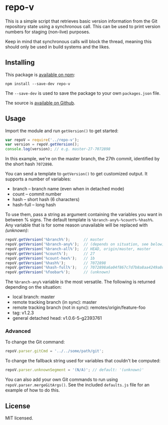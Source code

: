 repo-v
======

This is a simple script that retrieves basic version information from
the Git repository state using a synchronous call. This can be used to
print version numbers for staging (non-live) purposes.

Keep in mind that synchronous calls will block the thread, meaning this
should only be used in build systems and the likes.


Installing
----------

This package is [available on npm](https://www.npmjs.com/package/repo-v):

    npm install --save-dev repo-v

The `--save-dev` is used to save the package to your own `packages.json` file.

The source is [available on Github](https://github.com/msikma/repo-v).


Usage
-----

Import the module and run `getVersion()` to get started:

```javascript
var repoV = require('../repo-v');
var version = repoV.getVersion();
console.log(version); // e.g. master-27-7072898
```

In this example, we're on the master branch, the 27th commit, identified
by the short hash `7072898`.

You can send a template to `getVersion()` to get customized output. It
supports a number of variables:

* branch – branch name (even when in detached mode)
* count – commit number
* hash – short hash (6 characters)
* hash-full – long hash

To use them, pass a string as argument containing the variables you want
in between % signs. The default template is `%branch-any%-%count%-%hash%`.
Any variable that is for some reason unavailable will be replaced with
*(unknown)*:

```javascript
repoV.getVersion('%branch%');      // master
repoV.getVersion('%branch-any%');  // (depends on situation, see below)
repoV.getVersion('%branch-all%');  // HEAD, origin/master, master
repoV.getVersion('%count%');       // 27
repoV.getVersion('%count-hex%');   // 1b
repoV.getVersion('%hash%');        // 7072898
repoV.getVersion('%hash-full%');   // 7072898a6a04f867c7d7b8a8aa4249a8d408bc0a
repoV.getVersion('%foobar%');      // (unknown)
```

The `%branch-any%` variable is the most versatile. The following is returned
depending on the situation:

* local branch: master
* remote tracking branch (in sync): master
* remote tracking branch (not in sync): remotes/origin/feature-foo
* tag: v1.2.3
* general detached head: v1.0.6-5-g2393761

### Advanced

To change the Git command:

```javascript
repoV.parser.gitCmd = '../../some/path/git';
```

To change the fallback string used for variables that couldn't be
computed:

```javascript
repoV.parser.unknownSegment = '(N/A)'; // default: '(unknown)'
```

You can also add your own Git commands to run using
`repoV.parser.mergeGitArgs()`. See the included `defaults.js` file for an
example of how to do this.


License
-------

MIT licensed.
